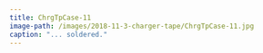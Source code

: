 ```yaml
---
title: ChrgTpCase-11
image-path: /images/2018-11-3-charger-tape/ChrgTpCase-11.jpg
caption: "... soldered."
---
```

